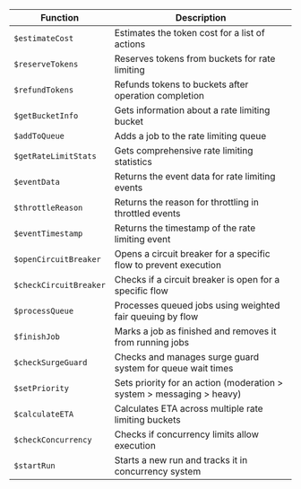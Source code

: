 | Function | Description |
|----------|-------------|
| `$estimateCost` | Estimates the token cost for a list of actions |
| `$reserveTokens` | Reserves tokens from buckets for rate limiting |
| `$refundTokens` | Refunds tokens to buckets after operation completion |
| `$getBucketInfo` | Gets information about a rate limiting bucket |
| `$addToQueue` | Adds a job to the rate limiting queue |
| `$getRateLimitStats` | Gets comprehensive rate limiting statistics |
| `$eventData` | Returns the event data for rate limiting events |
| `$throttleReason` | Returns the reason for throttling in throttled events |
| `$eventTimestamp` | Returns the timestamp of the rate limiting event |
| `$openCircuitBreaker` | Opens a circuit breaker for a specific flow to prevent execution |
| `$checkCircuitBreaker` | Checks if a circuit breaker is open for a specific flow |
| `$processQueue` | Processes queued jobs using weighted fair queuing by flow |
| `$finishJob` | Marks a job as finished and removes it from running jobs |
| `$checkSurgeGuard` | Checks and manages surge guard system for queue wait times |
| `$setPriority` | Sets priority for an action (moderation > system > messaging > heavy) |
| `$calculateETA` | Calculates ETA across multiple rate limiting buckets |
| `$checkConcurrency` | Checks if concurrency limits allow execution |
| `$startRun` | Starts a new run and tracks it in concurrency system |